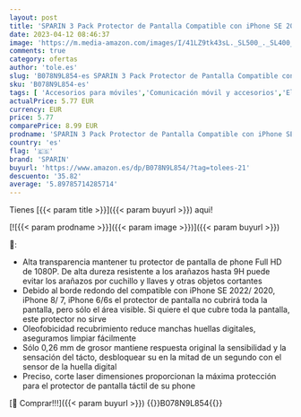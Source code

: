 ```yaml
---
layout: post
title: 'SPARIN 3 Pack Protector de Pantalla Compatible con iPhone SE 2022 iPhone SE 2020  iPhone 8  iPhone 7 y iPhone 6s  Sin Cobertura Toda  Cristal Templado 9H Dureza'
date: 2023-04-12 08:46:37
image: 'https://m.media-amazon.com/images/I/41LZ9tk43sL._SL500_._SL400_.jpg'
comments: true
category: ofertas
author: 'tole.es'
slug: 'B078N9L854-es SPARIN 3 Pack Protector de Pantalla Compatible con iPhone...'
sku: 'B078N9L854-es'
tags: [ 'Accesorios para móviles','Comunicación móvil y accesorios','Electrónica','Mantenimiento, cuidado y reparaciones de teléfonos móviles','Protectores de pantalla para móviles','iphone','sparin','🇪🇸', ]
actualPrice: 5.77 EUR
currency: EUR
price: 5.77
comparePrice: 8.99 EUR
prodname: 'SPARIN 3 Pack Protector de Pantalla Compatible con iPhone SE 2022 iPhone SE 2020  iPhone 8  iPhone 7 y iPhone 6s  Sin Cobertura Toda  Cristal Templado 9H Dureza'
country: 'es'
flag: '🇪🇸'
brand: 'SPARIN'
buyurl: 'https://www.amazon.es/dp/B078N9L854/?tag=tolees-21'
descuento: '35.82'
average: '5.89785714285714'
---
```


Tienes [{{< param title >}}]({{< param buyurl >}}) aqui!

[![{{< param prodname >}}]({{< param image >}})]({{< param buyurl >}})

🔎:

- Alta transparencia mantener tu protector de pantalla de phone Full HD de 1080P. De alta dureza resistente a los arañazos hasta 9H puede evitar los arañazos por cuchillo y llaves y otras objetos cortantes
- Debido al borde redondo del compatible con iPhone SE 2022/ 2020, iPhone 8/ 7, iPhone 6/6s el protector de pantalla no cubrirá toda la pantalla, pero sólo el área visible. Si quiere el que cubre toda la pantalla, este protector no sirve
- Oleofobicidad recubrimiento reduce manchas huellas digitales, aseguramos limpiar fácilmente
- Sólo 0,26 mm de grosor mantiene respuesta original la sensibilidad y la sensación del tácto, desbloquear su en la mitad de un segundo con el sensor de la huella digital
- Preciso, corte laser dimensiones proporcionan la máxima protección para el protector de pantalla táctil de su phone

[🛒 Comprar!!!]({{< param buyurl >}})
{{<world>}}B078N9L854{{</world>}}
